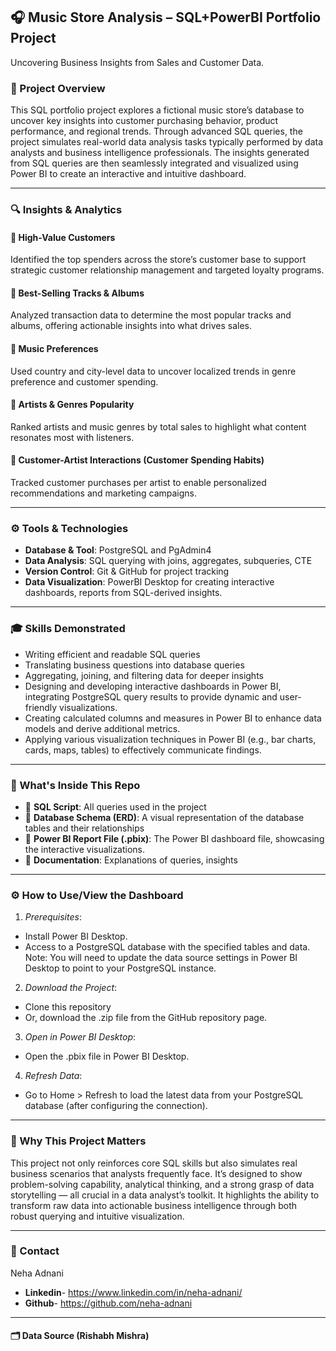 ## 🎧 Music Store Analysis – SQL+PowerBI Portfolio Project

Uncovering Business Insights from Sales and Customer Data.

### 📘 Project Overview

This SQL portfolio project explores a fictional music store’s database to uncover key insights into customer purchasing behavior, product performance, and regional trends. Through advanced SQL queries, the project simulates real-world data analysis tasks typically performed by data analysts and business intelligence professionals. The insights generated from SQL queries are then seamlessly integrated and visualized using Power BI to create an interactive and intuitive dashboard.

---

### 🔍 Insights & Analytics

#### 🔹 High-Value Customers

Identified the top spenders across the store’s customer base to support strategic customer relationship management and targeted loyalty programs.

#### 🔹 Best-Selling Tracks & Albums

Analyzed transaction data to determine the most popular tracks and albums, offering actionable insights into what drives sales.

#### 🔹 Music Preferences

Used country and city-level data to uncover localized trends in genre preference and customer spending.

#### 🔹 Artists & Genres Popularity

Ranked artists and music genres by total sales to highlight what content resonates most with listeners.

#### 🔹 Customer-Artist Interactions (Customer Spending Habits)

Tracked customer purchases per artist to enable personalized recommendations and marketing campaigns.

---

### ⚙️ Tools & Technologies

* **Database & Tool**: PostgreSQL and PgAdmin4
* **Data Analysis**: SQL querying with joins, aggregates, subqueries, CTE
* **Version Control**: Git & GitHub for project tracking
* **Data Visualization**: PowerBI Desktop for creating interactive dashboards, reports from SQL-derived insights.

---

### 🎓 Skills Demonstrated

* Writing efficient and readable SQL queries
* Translating business questions into database queries
* Aggregating, joining, and filtering data for deeper insights
* Designing and developing interactive dashboards in Power BI, integrating PostgreSQL query results to provide dynamic and user-friendly visualizations.
* Creating calculated columns and measures in Power BI to enhance data models and derive additional metrics.
* Applying various visualization techniques in Power BI (e.g., bar charts, cards, maps, tables) to effectively communicate findings.

---

### 📁 What's Inside This Repo

* 📄 **SQL Script**: All queries used in the project
* 📄 **Database Schema (ERD)**: A visual representation of the database tables and their relationships
* 📄 **Power BI Report File (.pbix)**: The Power BI dashboard file, showcasing the interactive visualizations.
* 📝 **Documentation**: Explanations of queries, insights

---

### ⚙️ How to Use/View the Dashboard

1. *Prerequisites*:
  * Install Power BI Desktop.
  * Access to a PostgreSQL database with the specified tables and data.
      Note: You will need to update the data source settings in Power BI Desktop to point to your PostgreSQL instance.
2. *Download the Project*:
  * Clone this repository
  * Or, download the .zip file from the GitHub repository page.
3. *Open in Power BI Desktop*:
  * Open the .pbix file in Power BI Desktop.
4. *Refresh Data*:
  * Go to Home > Refresh to load the latest data from your PostgreSQL database (after configuring the connection).

---

### 🚀 Why This Project Matters

This project not only reinforces core SQL skills but also simulates real business scenarios that analysts frequently face. It’s designed to show problem-solving capability, analytical thinking, and a strong grasp of data storytelling — all crucial in a data analyst’s toolkit. It highlights the ability to transform raw data into actionable business intelligence through both robust querying and intuitive visualization.

---

### 🔗 Contact
Neha Adnani
* **Linkedin**- https://www.linkedin.com/in/neha-adnani/
* **Github**- https://github.com/neha-adnani

---

#### 🗂️ Data Source (Rishabh Mishra)
